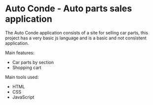 # Auto Conde - Auto parts sales application

The Auto Conde application consists of a site for selling car parts, this project has a very basic js language and is a basic and not consistent application.

Main features:

  - Car parts by section
  - Shopping cart

Main tools used:

  - HTML
  - CSS
  - JavaScript
